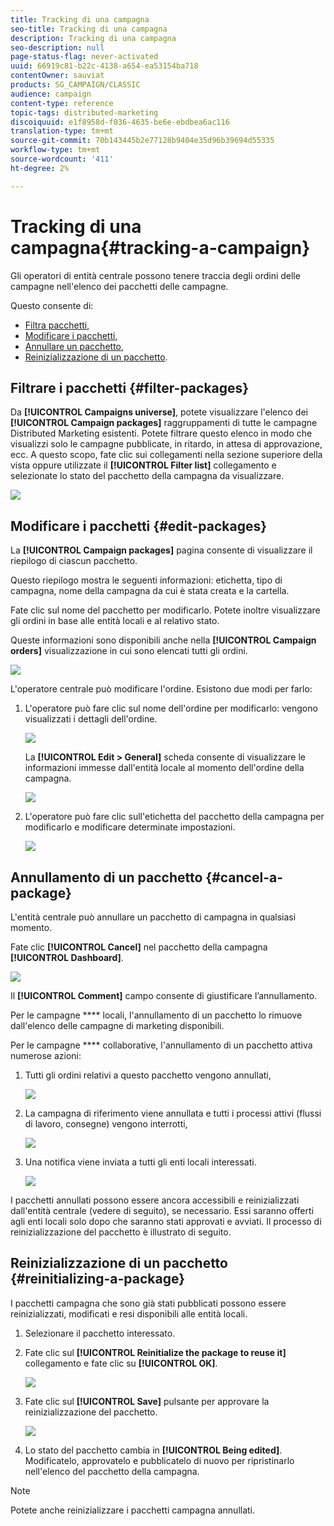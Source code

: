 ```yaml
---
title: Tracking di una campagna
seo-title: Tracking di una campagna
description: Tracking di una campagna
seo-description: null
page-status-flag: never-activated
uuid: 66919c81-b22c-4138-a654-ea53154ba718
contentOwner: sauviat
products: SG_CAMPAIGN/CLASSIC
audience: campaign
content-type: reference
topic-tags: distributed-marketing
discoiquuid: e1f8958d-f036-4635-be6e-ebdbea6ac116
translation-type: tm+mt
source-git-commit: 70b143445b2e77128b9404e35d96b39694d55335
workflow-type: tm+mt
source-wordcount: '411'
ht-degree: 2%

---
```



# Tracking di una campagna{#tracking-a-campaign}

Gli operatori di entità centrale possono tenere traccia degli ordini delle campagne nell&#39;elenco dei pacchetti delle campagne.

Questo consente di:

* [Filtra pacchetti](#filter-packages),
* [Modificare i pacchetti](#edit-packages),
* [Annullare un pacchetto](#cancel-a-package),
* [Reinizializzazione di un pacchetto](#reinitializing-a-package).

## Filtrare i pacchetti {#filter-packages}

Da **[!UICONTROL Campaigns universe]**, potete visualizzare l&#39;elenco dei **[!UICONTROL Campaign packages]** raggruppamenti di tutte le campagne Distributed Marketing esistenti. Potete filtrare questo elenco in modo che visualizzi solo le campagne pubblicate, in ritardo, in attesa di approvazione, ecc. A questo scopo, fate clic sui collegamenti nella sezione superiore della vista oppure utilizzate il **[!UICONTROL Filter list]** collegamento e selezionate lo stato del pacchetto della campagna da visualizzare.

![](assets/mkg_dist_catalog_filter.png)

## Modificare i pacchetti {#edit-packages}

La **[!UICONTROL Campaign packages]** pagina consente di visualizzare il riepilogo di ciascun pacchetto.

Questo riepilogo mostra le seguenti informazioni: etichetta, tipo di campagna, nome della campagna da cui è stata creata e la cartella.

Fate clic sul nome del pacchetto per modificarlo. Potete inoltre visualizzare gli ordini in base alle entità locali e al relativo stato.

Queste informazioni sono disponibili anche nella **[!UICONTROL Campaign orders]** visualizzazione in cui sono elencati tutti gli ordini.

![](assets/mkg_dist_catalog_op_command_details.png)

L&#39;operatore centrale può modificare l&#39;ordine. Esistono due modi per farlo:

1. L&#39;operatore può fare clic sul nome dell&#39;ordine per modificarlo: vengono visualizzati i dettagli dell&#39;ordine.

   ![](assets/mkg_dist_catalog_op_command_edit1.png)

   La **[!UICONTROL Edit > General]** scheda consente di visualizzare le informazioni immesse dall&#39;entità locale al momento dell&#39;ordine della campagna.

   ![](assets/mkg_dist_catalog_op_command_edit1a.png)

1. L&#39;operatore può fare clic sull&#39;etichetta del pacchetto della campagna per modificarlo e modificare determinate impostazioni.

   ![](assets/mkg_dist_catalog_op_command_edit2.png)

## Annullamento di un pacchetto {#cancel-a-package}

L&#39;entità centrale può annullare un pacchetto di campagna in qualsiasi momento.

Fate clic **[!UICONTROL Cancel]** nel pacchetto della campagna **[!UICONTROL Dashboard]**.

![](assets/mkg_dist_cancel_op_from_dashboard.png)

Il **[!UICONTROL Comment]** campo consente di giustificare l’annullamento.

Per le campagne **** locali, l&#39;annullamento di un pacchetto lo rimuove dall&#39;elenco delle campagne di marketing disponibili.

Per le campagne **** collaborative, l&#39;annullamento di un pacchetto attiva numerose azioni:

1. Tutti gli ordini relativi a questo pacchetto vengono annullati,

   ![](assets/mkg_dist_mutual_op_cancelled.png)

1. La campagna di riferimento viene annullata e tutti i processi attivi (flussi di lavoro, consegne) vengono interrotti,

   ![](assets/mkg_dist_mutual_op_cancelled1.png)

1. Una notifica viene inviata a tutti gli enti locali interessati.

   ![](assets/mkg_dist_mutual_op_cancelled2.png)

I pacchetti annullati possono essere ancora accessibili e reinizializzati dall&#39;entità centrale (vedere di seguito), se necessario. Essi saranno offerti agli enti locali solo dopo che saranno stati approvati e avviati. Il processo di reinizializzazione del pacchetto è illustrato di seguito.

## Reinizializzazione di un pacchetto {#reinitializing-a-package}

I pacchetti campagna che sono già stati pubblicati possono essere reinizializzati, modificati e resi disponibili alle entità locali.

1. Selezionare il pacchetto interessato.
1. Fate clic sul **[!UICONTROL Reinitialize the package to reuse it]** collegamento e fate clic su **[!UICONTROL OK]**.

   ![](assets/mkg_dist_mutual_op_reinit.png)

1. Fate clic sul **[!UICONTROL Save]** pulsante per approvare la reinizializzazione del pacchetto.

   ![](assets/mkg_dist_mutual_op_reinit2.png)

1. Lo stato del pacchetto cambia in **[!UICONTROL Being edited]**. Modificatelo, approvatelo e pubblicatelo di nuovo per ripristinarlo nell&#39;elenco del pacchetto della campagna.

>[!NOTE]
>
>Potete anche reinizializzare i pacchetti campagna annullati.

